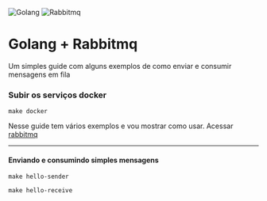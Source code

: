 ![Golang](https://user-images.githubusercontent.com/6461792/111548403-6e760700-8759-11eb-8a20-ea1f49d660a4.png)
![Rabbitmq](https://user-images.githubusercontent.com/6461792/152242192-8a9f2ec1-a735-4c70-b629-49885c63c4d0.png) 

# Golang + Rabbitmq

Um simples guide com alguns exemplos de como enviar e consumir mensagens em fila

### Subir os serviços docker
```shell
make docker
```

Nesse guide tem vários exemplos e vou mostrar como usar. Acessar [rabbitmq](http://localhost:15672/)

-- --
#### Enviando e consumindo simples mensagens
```shell
make hello-sender
```

```shell
make hello-receive
```